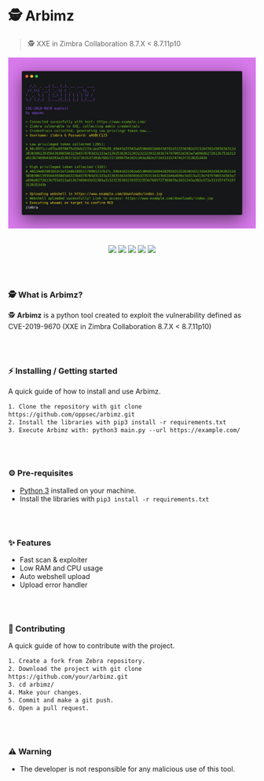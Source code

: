 # 🕵️ Arbimz
> 🕵️ XXE in Zimbra Collaboration 8.7.X < 8.7.11p10

<div align="center">
    <img src="./assets/banner.png">
</div>

<br>

<p align="center">
    <img src="https://img.shields.io/github/license/oppsec/Arbimz?color=purple&logo=github&logoColor=purple&style=for-the-badge">
    <img src="https://img.shields.io/github/issues/oppsec/Arbimz?color=purple&logo=github&logoColor=purple&style=for-the-badge">
    <img src="https://img.shields.io/github/stars/oppsec/Arbimz?color=purple&label=STARS&logo=github&logoColor=purple&style=for-the-badge">
    <img src="https://img.shields.io/github/forks/oppsec/Arbimz?color=purple&logo=github&logoColor=purple&style=for-the-badge">
    <img src="https://img.shields.io/github/languages/code-size/oppsec/Arbimz?color=purple&logo=github&logoColor=purple&style=for-the-badge">
</p>

<br><br>

### 🕵️ What is Arbimz?
🕵️ **Arbimz** is a python tool created to exploit the vulnerability defined as CVE-2019-9670 (XXE in Zimbra Collaboration 8.7.X < 8.7.11p10)

<br><br>

### ⚡ Installing / Getting started

A quick guide of how to install and use Arbimz.

```shell
1. Clone the repository with git clone https://github.com/oppsec/arbimz.git
2. Install the libraries with pip3 install -r requirements.txt
3. Execute Arbimz with: python3 main.py --url https://example.com/
```

<br><br>

### ⚙️ Pre-requisites
- [Python 3](https://www.python.org/downloads/) installed on your machine.
- Install the libraries with `pip3 install -r requirements.txt`

<br><br>

### ✨ Features
- Fast scan & exploiter
- Low RAM and CPU usage
- Auto webshell upload
- Upload error handler

<br><br>

### 🔨 Contributing

A quick guide of how to contribute with the project.

```shell
1. Create a fork from Zebra repository.
2. Download the project with git clone https://github.com/your/arbimz.git
3. cd arbimz/
4. Make your changes.
5. Commit and make a git push.
6. Open a pull request.
```

<br><br>

### ⚠️ Warning
- The developer is not responsible for any malicious use of this tool.

